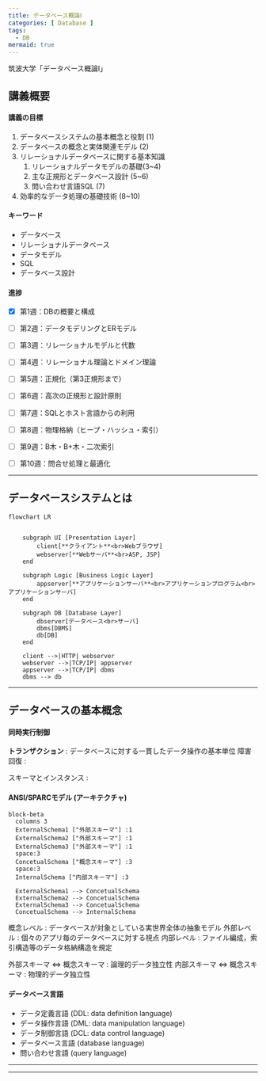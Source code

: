 ```yaml
---
title: データベース概論Ⅰ
categories: [ Database ]
tags:
  - DB
mermaid: true
---
```


筑波大学「データベース概論Ⅰ」



## 講義概要

#### 講義の目標

1. データベースシステムの基本概念と役割 (1)
2. データベースの概念と実体関連モデル (2)
3. リレーショナルデータベースに関する基本知識 
   1. リレーショナルデータモデルの基礎(3~4)
   2. 主な正規形とデータベース設計 (5~6)
   3. 問い合わせ言語SQL (7)
4. 効率的なデータ処理の基礎技術 (8~10)

#### キーワード

- データベース
- リレーショナルデータベース
- データモデル
- SQL
- データベース設計

#### 進捗

- [x] 第1週：DBの概要と構成
- [ ] 第2週：データモデリングとERモデル
- [ ] 第3週：リレーショナルモデルと代数
- [ ] 第4週：リレーショナル理論とドメイン理論
- [ ] 第5週：正規化（第3正規形まで）
- [ ] 第6週：高次の正規形と設計原則
- [ ] 第7週：SQLとホスト言語からの利用
- [ ] 第8週：物理格納（ヒープ・ハッシュ・索引）
- [ ] 第9週：B木・B+木・二次索引
- [ ] 第10週：問合せ処理と最適化


---
## データベースシステムとは

```mermaid
flowchart LR


    subgraph UI [Presentation Layer]
        client[**クライアント**<br>Webブラウザ]
        webserver[**Webサーバ**<br>ASP, JSP]
    end

    subgraph Logic [Business Logic Layer]
        appserver[**アプリケーションサーバ**<br>アプリケーションプログラム<br>アプリケーションサーバ]
    end

    subgraph DB [Database Layer]
        dbserver[データベース<br>サーバ]
        dbms[DBMS]
        db[DB]
    end

    client -->|HTTP| webserver
    webserver -->|TCP/IP| appserver
    appserver -->|TCP/IP| dbms
    dbms --> db
```


---
## データベースの基本概念

#### 同時実行制御


**トランザクション** : データベースに対する一貫したデータ操作の基本単位
障害回復 :

スキーマとインスタンス : 

#### ANSI/SPARCモデル (アーキテクチャ)

```mermaid
block-beta
  columns 3
  ExternalSchema1 ["外部スキーマ"] :1
  ExternalSchema2 ["外部スキーマ"] :1
  ExternalSchema3 ["外部スキーマ"] :1
  space:3
  ConcetualSchema ["概念スキーマ"] :3
  space:3
  InternalSchema ["内部スキーマ"] :3 
  
  ExternalSchema1 --> ConcetualSchema
  ExternalSchema2 --> ConcetualSchema
  ExternalSchema3 --> ConcetualSchema
  ConcetualSchema --> InternalSchema
```

概念レベル : データベースが対象としている実世界全体の抽象モデル
外部レベル : 個々のアプリ毎のデータベースに対する視点
内部レベル : ファイル編成，索引構造等のデータ格納構造を規定

外部スキーマ <=> 概念スキーマ : 論理的データ独立性
内部スキーマ <=> 概念スキーマ : 物理的データ独立性


#### データベース言語

- データ定義言語 (DDL: data definition language)
- データ操作言語 (DML: data manipulation language)
- データ制御言語 (DCL: data control language)
- データベース言語 (database language)
- 問い合わせ言語 (query language)





---


---

